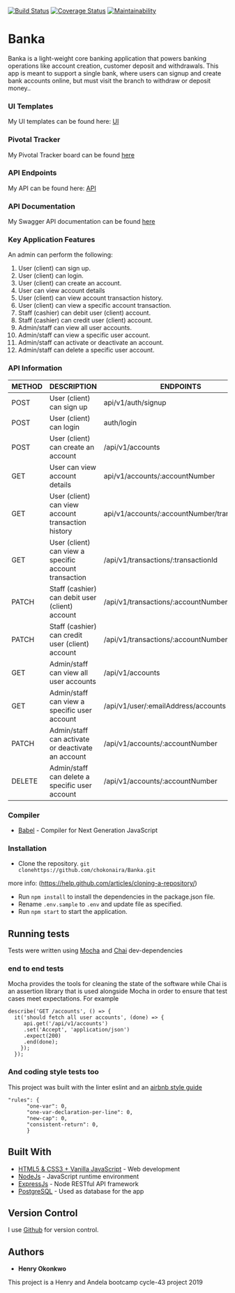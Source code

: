 [![Build Status](https://travis-ci.org/chokonaira/Banka.svg?branch=develop)](https://travis-ci.org/chokonaira/Banka)  [![Coverage Status](https://coveralls.io/repos/github/chokonaira/Banka/badge.svg)](https://coveralls.io/github/chokonaira/Banka)  [![Maintainability](https://api.codeclimate.com/v1/badges/620dd07ffb14ae57ec13/maintainability)](https://codeclimate.com/github/chokonaira/Banka/maintainability) 


# Banka
Banka is a light-weight core banking application that powers banking operations like account creation, customer deposit and withdrawals. This app is meant to support a single bank, where users can signup and create bank accounts online, but must visit the branch to withdraw or deposit money..


### UI Templates
My UI templates can be found here: [ UI ](https://chokonaira.github.io/Banka/)

### Pivotal Tracker
My Pivotal Tracker board can be found [ here ](https://www.pivotaltracker.com/n/projects/2320730)

### API Endpoints
My API can be found here: [ API ](https://banka101.herokuapp.com)

### API Documentation
My Swagger API documentation can be found [ here ](https://politico2019.herokuapp.com/api-docs)

### Key Application Features
An admin can perform the following:
1. User (client) can sign up.
2. User (client) can login.
3. User (client) can create an account.
5. User can view account details
5. User (client) can view account transaction history.
6. User (client) can view a specific account transaction.
7. Staff (cashier) can debit user (client) account.
8. Staff (cashier) can credit user (client) account.
9. Admin/staff can view all user accounts.
10. Admin/staff can view a specific user account.
11. Admin/staff can activate or deactivate an account.
12. Admin/staff can delete a specific user account.


### API Information

METHOD |    DESCRIPTION       |   ENDPOINTS
-------|----------------------|-------------------------
POST | User (client) can sign up | api/v1/auth/signup
POST | User (client) can login | auth/login
POST | User (client) can create an account | /api/v1/accounts
GET | User can view account details | api/v1/accounts/:accountNumber
GET | User (client) can view account transaction history | api/v1/accounts/:accountNumber/transactions
GET | User (client) can view a specific account transaction | /api/v1/transactions/:transactionId
PATCH | Staff (cashier) can debit user (client) account | /api/v1/transactions/:accountNumber/debit
PATCH | Staff (cashier) can credit user (client) account | /api/v1/transactions/:accountNumber/credit
GET | Admin/staff can view all user accounts | /api/v1/accounts
GET | Admin/staff can view a specific user account | /api/v1/user/:emailAddress/accounts
PATCH | Admin/staff can activate or deactivate an account | /api/v1/accounts/:accountNumber
DELETE| Admin/staff can delete a specific user account | /api/v1/accounts/:accountNumber

### Compiler

* [Babel](https://eslint.org/) - Compiler for Next Generation JavaScript

### Installation

- Clone the repository.
``` git clonehttps://github.com/chokonaira/Banka.git ```

more info:
(https://help.github.com/articles/cloning-a-repository/)
- Run ``` npm install ``` to install the dependencies in the package.json file.
- Rename ``` .env.sample ``` to ```.env``` and update file as specified.
- Run ``` npm start ``` to start the application.

## Running tests

Tests were written using [Mocha](https://mochajs.org) and [Chai](https://chaijs.com) dev-dependencies

### end to end tests

Mocha provides the tools for cleaning the state of the software while Chai is an assertion library that is used alongside Mocha in order to ensure that test cases meet expectations. For example

```
describe('GET /accounts', () => {
  it('should fetch all user accounts', (done) => {
     api.get('/api/v1/accounts')
     .set('Accept', 'application/json')
     .expect(200)
     .end(done);
    });
  });
```

### And coding style tests too

This project was built with the linter eslint and an [airbnb style guide](https://github.com/airbnb/javascript)

```
"rules": {
      "one-var": 0,
      "one-var-declaration-per-line": 0,
      "new-cap": 0,
      "consistent-return": 0,
      }
```

## Built With

* [HTML5 & CSS3 + Vanilla JavaScript](http://developer.mozilla.org/en-US/docs/) - Web development
* [NodeJs](https://nodejs.org/) - JavaScript runtime environment
* [ExpressJs](https://expressjs.com) - Node RESTful API framework
* [PostgreSQL](https://www.postgresql.org/) - Used as database for the app

## Version Control

I use [Github](http://github.com/) for version control.

## Authors

* **Henry Okonkwo**


This project is a Henry and Andela bootcamp cycle-43 project 2019
